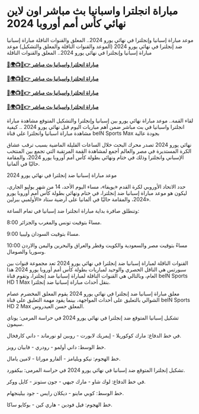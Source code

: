 # مباراة انجلترا واسبانيا بث مباشر اون لاين نهائي كأس أمم أوروبا 2024

موعد مباراة إسبانيا وإنجلترا في نهائي يورو 2024.. المعلق والقنوات الناقلة
مباراة إسبانيا ضد إنجلترا في نهائي يورو 2024 (الموعد والقنوات الناقلة والمعلق والتشكيل) موعد مباراة إسبانيا وإنجلترا في نهائي يورو 2024.. المعلق والقنوات الناقلة

**[🔴🌍📺📱👉 مباراة انجلترا واسبانيا بث مباشر](https://cutt.ly/2ehllKjQ)**

**[🔴🌍📺📱👉 مباراة انجلترا واسبانيا بث مباشر](https://cutt.ly/2ehllKjQ)**

**[🔴🌍📺📱👉 مباراة انجلترا واسبانيا بث مباشر](https://cutt.ly/2ehllKjQ)**

**[🔴🌍📺📱👉 مباراة انجلترا واسبانيا بث مباشر](https://cutt.ly/2ehllKjQ)**

لقاء القمة.. موعد مباراة نهائي يورو بين إسبانيا وإنجلترا والتشكيل المتوقع مشاهدة مباراة انجلترا واسبانيا في بث مباشر ضمن أهم مباريات اليوم قبل نهائي يورو 2024 .. كيفية مشاهدة مباراة اسبانيا وانجلترا علي قناة beIN Sports Max بجودة عالية

نهائي يورو 2024 تصدر محرك البحث خلال الساعات القليلة الماضية بسبب ترقب عشاق الكرة المستديرة في مصر والعالم أجمع لمشاهدة القمة المرتقبة التي تجمع بين المنتخب الإسباني وانجلترا وذلك في ختام ونهائي بطولة كأس أمم أوروبا يورو 2024، والمقامة حاليًا في ألمانيا.

موعد مباراة إسبانيا ضد إنجلترا في نهائي يورو 2024

حدد الاتحاد الأوروبي لكرة القدم «يويفا»، مساء اليوم الأحد، 14 من شهر يوليو الجاري، ليكون هو موعد مباراة إسبانيا ضد إنجلترا، في ختام ونهائي بطولة كأس أمم أوروبا يورو 2024، والمقامة حاليًا في ألمانيا على أرضية ستاد «الأولمبي ببرلين».

وتنطلق صافرة بداية مباراة انجلترا ضد إسبانيا في تمام الساعة:

8:00 مساءً بتوقيت تونس والمغرب والجزائر.

9:00 مساءً بتوقيت السودان وليبيا.

10:00 مساءً بتوقيت مصر والسعودية والكويت وقطر والعراق والبحرين واليمن والاردن وسوريا والصومال.

القنوات الناقلة لمباراة إسبانيا ضد إنجلترا في نهائي يورو 2024 تعد مجموعة قنوات بين سبورتس هي الناقل الحصري والوحيد لمباريات بطولة كأس أمم أوروبا يورو 2024 هذا العام، وبالتالي هي القنوات الناقلة لمباراة إسبانيا ضد إنجلترا، وتقوم قناة beIN Sports HD 1 Max بنقل أحداث مباراة إسبانيا ضد إنجلترا.

معلق مباراة إسبانيا ضد إنجلترا في نهائي يورو 2024 يقوم المعلق المخضرم عصام الشوالي بالتعليق على أحداث المواجهة، بينما يقود مهمة التعليق على قناة beIN Sports HD 2 Max المعلق حسن العيدروس.

تشكيل إسبانيا المتوقع ضد إنجلترا في نهائي يورو 2024 في حراسة المرمى: يوناي سيمون.

في خط الدفاع: مارك كوكوريلا - إيمريك لابورت - روبين لو نورماند - داني كارفخال.

خط الوسط: داني أولمو - رودري - فابيان رويز.

خط الهجوم: نيكو ويليامز - ألفارو موراتا - لامين يامال.

تشكيل إنجلترا المتوقع ضد إسبانيا في نهائي يورو 2024 في حراسة المرمى: بيكفورد.

في خط الدفاع: لوك شاو - مارك جيهي - جون ستونز - كايل ووكر.

خط الوسط: كوبي ماينو - ديكلان رايس - جود بيلينجهام.

خط الهجوم: فيل فودين - هاري كين - بوكايو ساكا.
